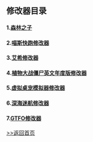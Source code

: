 ## 修改器目录

#### 1.[森林之子](/GameTrainer/Trainer/SonsOfTheForest.md "森林之子修改器")

#### 2.[喵斯快跑修改器](/GameTrainer/Trainer/MuseDash.md "喵斯快跑修改器") 

#### 3.[艾希修改器](/GameTrainer/Trainer/ICEY.md "艾希修改器") 

#### 4.[植物大战僵尸英文年度版修改器](/GameTrainer/Trainer/popcapgame1.md "植物大战僵尸英文年度版修改器") 

#### 5.[虚拟桌宠模拟器修改器](/GameTrainer/Trainer/VPet-Simulator.Windows.md "虚拟桌宠模拟器修改器") 

#### 6.[深海迷航修改器](/GameTrainer/Trainer/Subnautica.md "深海迷航修改器") 

#### 7.[GTFO修改器](/GameTrainer/Trainer/GTFO.md "GTFO修改器") 





[>>返回首页](README)